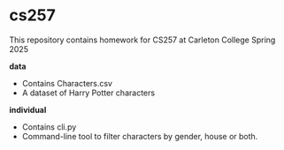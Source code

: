 # cs257
This repository contains homework for CS257 at Carleton College Spring 2025

**data**
- Contains Characters.csv
- A dataset of Harry Potter characters

**individual**
- Contains cli.py
- Command-line tool to filter characters by gender, house or both.
    
